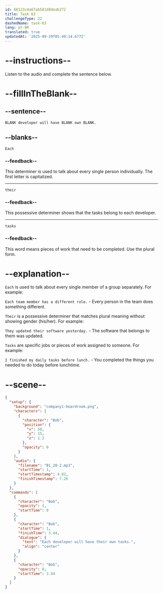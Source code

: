 ```yaml
---
id: 68123c4a67ab581d8deab272
title: Task 63
challengeType: 22
dashedName: task-63
lang: pt-BR
translated: true
updatedAt: '2025-09-29T05:49:14.677Z'
---
```


<!-- (Audio) Bob: Each developer will have their own tasks. -->

# --instructions--

Listen to the audio and complete the sentence below.

# --fillInTheBlank--

## --sentence--

`BLANK developer will have BLANK own BLANK.`

## --blanks--

`Each`

### --feedback--

This determiner is used to talk about every single person individually. The first letter is capitalized.

---

`their`

### --feedback--

This possessive determiner shows that the tasks belong to each developer.

---

`tasks`

### --feedback--

This word means pieces of work that need to be completed. Use the plural form.

# --explanation--

`Each` is used to talk about every single member of a group separately. For example:

`Each team member has a different role.` - Every person in the team does something different.

`Their` is a possessive determiner that matches plural meaning without showing gender (his/her). For example:

`They updated their software yesterday.` - The software that belongs to them was updated.

`Tasks` are specific jobs or pieces of work assigned to someone. For example:

`I finished my daily tasks before lunch.` - You completed the things you needed to do today before lunchtime.

# --scene--

```json
{
  "setup": {
    "background": "company1-boardroom.png",
    "characters": [
      {
        "character": "Bob",
        "position": {
          "x": 50,
          "y": 15,
          "z": 1.2
        },
        "opacity": 0
      }
    ],
    "audio": {
      "filename": "B1_20-2.mp3",
      "startTime": 1,
      "startTimestamp": 4.82,
      "finishTimestamp": 7.26
    }
  },
  "commands": [
    {
      "character": "Bob",
      "opacity": 1,
      "startTime": 0
    },
    {
      "character": "Bob",
      "startTime": 1,
      "finishTime": 3.44,
      "dialogue": {
        "text": "Each developer will have their own tasks.",
        "align": "center"
      }
    },
    {
      "character": "Bob",
      "opacity": 0,
      "startTime": 3.94
    }
  ]
}
```
